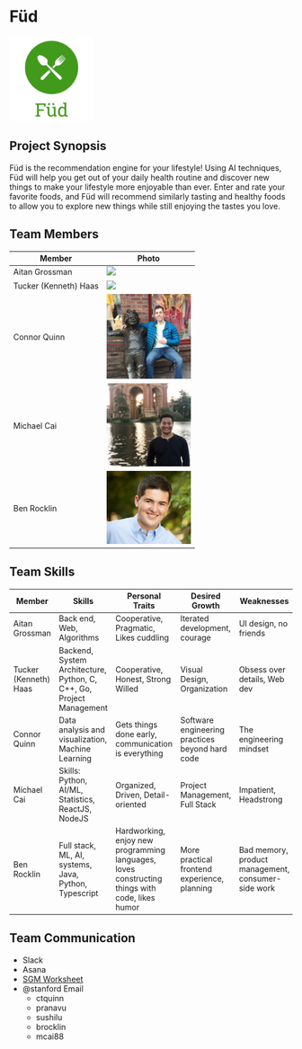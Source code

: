 # Füd
<img src="./images/FudLogo.png" width="150">

## Project Synopsis
Füd is the recommendation engine for your lifestyle! Using AI techniques, Füd will help you get out of your daily health routine and discover new things to make your lifestyle more enjoyable than ever. Enter and rate your favorite foods, and Füd will recommend similarly tasting and healthy foods to allow you to explore new things while still enjoying the tastes you love.

## Team Members
| Member                | Photo                                         |
| --------------------- | --------------------------------------------- |
| Aitan Grossman        | <img src="./images/Headshot.jpg" width="150"> |
| Tucker (Kenneth) Haas | <img src="./images/tucker.png" width="150"> |
| Connor Quinn          | <img src="./images/IMG_0172.jpeg" width="150"> |
| Michael Cai           | <img src="./images/michael.jpeg" width="150"> |
| Ben Rocklin           | <img src="./images/MontyNussPhotographyBenjamin003-copy-630x420 - Copy (2).jpg" width="150"> |

## Team Skills
| Member                | Skills                        | Personal Traits  | Desired Growth | Weaknesses |
| --------------------- | ----------------------------- | ---------------- | -------------- | ---------- |
| Aitan Grossman        | Back end, Web, Algorithms | Cooperative, Pragmatic, Likes cuddling | Iterated development, courage | UI design, no friends |
| Tucker (Kenneth) Haas | Backend, System Architecture, Python, C, C++, Go, Project Management | Cooperative, Honest, Strong Willed | Visual Design, Organization | Obsess over details, Web dev
| Connor Quinn          | Data analysis and visualization, Machine Learning | Gets things done early, communication is everything | Software engineering practices beyond hard code |  The engineering mindset |
| Michael Cai           | Skills: Python, AI/ML, Statistics, ReactJS, NodeJS |  Organized, Driven, Detail-oriented | Project Management, Full Stack | Impatient, Headstrong
| Ben Rocklin           | Full stack, ML, AI, systems, Java, Python, Typescript | Hardworking, enjoy new programming languages, loves constructing things with code, likes humor | More practical frontend experience, planning | Bad memory, product management, consumer-side work

## Team Communication
* Slack
* Asana
* [SGM Worksheet](https://docs.google.com/forms/d/1GayYOwG_QavQE4iNx63emikCSeXUXO9Gq0VRaRGm9ok/edit?usp=sharing)
* @stanford Email
    * ctquinn
    * pranavu
    * sushilu
    * brocklin
    * mcai88
